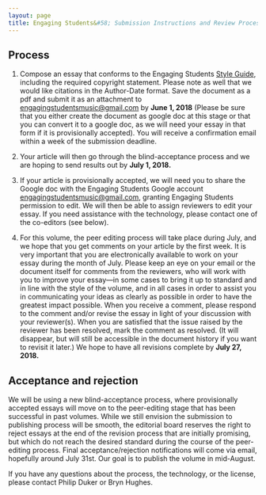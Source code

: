 ```yaml
---
layout: page
title: Engaging Students&#58; Submission Instructions and Review Process
---
```


## Process ## 

1. Compose an essay that conforms to the Engaging Students [Style Guide](/esstyle/), including the required copyright statement. Please note as well that we would like citations in the Author-Date format. Save the document as a pdf and submit it as an attachment to <engagingstudentsmusic@gmail.com> by **June 1, 2018** (Please be sure that you either create the document as google doc at this stage or that you can convert it to a google doc, as we will need your essay in that form if it is provisionally accepted). You will receive a confirmation email within a week of the submission deadline. 

2. Your article will then go through the blind-acceptance process and we are hoping to send results out by **July 1, 2018.**

3. If your article is provisionally accepted, we will need you to share the Google doc with the Engaging Students Google account <engagingstudentsmusic@gmail.com>, granting Engaging Students permission to edit. We will then be able to assign reviewers to edit your essay. If you need assistance with the technology, please contact one of the co-editors (see below).

4. For this volume, the peer editing process will take place during July, and we hope that you get comments on your article by the first week. It is very important that you are electronically available to work on your essay during the month of July. Please keep an eye on your email or the document itself for comments from the reviewers, who will work with you to improve your essay—in some cases to bring it up to standard and in line with the style of the volume, and in all cases in order to assist you in communicating your ideas as clearly as possible in order to have the greatest impact possible. When you receive a comment, please respond to the comment and/or revise the essay in light of your discussion with your reviewer(s). When you are satisfied that the issue raised by the reviewer has been resolved, mark the comment as resolved. (It will disappear, but will still be accessible in the document history if you want to revisit it later.) We hope to have all revisions complete by **July 27, 2018.**

## Acceptance and rejection ##

We will be using a new blind-acceptance process, where provisionally accepted essays will move on to the peer-editing stage that has been successful in past volumes. While we still envision the submission to publishing process will be smooth, the editorial board reserves the right to reject essays at the end of the revision process that are initially promising, but which do not reach the desired standard during the course of the peer-editing process.
Final acceptance/rejection notifications will come via email, hopefully around July 31st. Our goal is to publish the volume in mid-August.

If you have any questions about the process, the technology, or the license, please contact Philip Duker or Bryn Hughes.